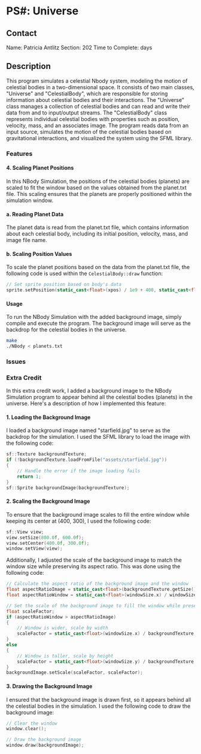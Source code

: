 # PS#: Universe

## Contact
Name: Patricia Antlitz
Section: 202
Time to Complete: days

## Description
This program simulates a celestial Nbody system, modeling the motion of celestial bodies in a two-dimensional space. It consists of two main classes, "Universe" and "CelestialBody", which are responsible for storing information about celestial bodies and their interactions. The "Universe" class manages a collection of celestial bodies and can read and write their data from and to input/output streams. The "CelestialBody" class represents individual celestial bodies with properties such as position, velocity, mass, and an associates image. The program reads data from an input source, simulates the motion of the celestial bodies based on gravitational interactions, and visualized the system using the SFML library.

### Features

#### 4. Scaling Planet Positions

In this NBody Simulation, the positions of the celestial bodies (planets) are scaled to fit the window based on the values obtained from the planet.txt file. This scaling ensures that the planets are properly positioned within the simulation window.

#### a. Reading Planet Data

The planet data is read from the planet.txt file, which contains information about each celestial body, including its initial position, velocity, mass, and image file name.

#### b. Scaling Position Values

To scale the planet positions based on the data from the planet.txt file, the following code is used within the `CelestialBody::draw` function:

```cpp
// Set sprite position based on body's data
sprite.setPosition(static_cast<float>(xpos) / 1e9 + 400, static_cast<float>(ypos) / 1e9 + 300);
```

#### Usage

To run the NBody Simulation with the added background image, simply compile and execute the program. The background image will serve as the backdrop for the celestial bodies in the universe.

``` bash
make
./NBody < planets.txt 
```

### Issues

### Extra Credit

In this extra credit work, I added a background image to the NBody Simulation program to appear behind all the celestial bodies (planets) in the universe. Here's a description of how I implemented this feature:

#### 1. Loading the Background Image

I loaded a background image named "starfield.jpg" to serve as the backdrop for the simulation. I used the SFML library to load the image with the following code:

```cpp
sf::Texture backgroundTexture;
if (!backgroundTexture.loadFromFile("assets/starfield.jpg"))
{
    // Handle the error if the image loading fails
    return 1;
}
sf::Sprite backgroundImage(backgroundTexture);
```

#### 2. Scaling the Background Image

To ensure that the background image scales to fill the entire window while keeping its center at (400, 300), I used the following code:

```cpp
sf::View view;
view.setSize(800.0f, 600.0f);
view.setCenter(400.0f, 300.0f);
window.setView(view);
```

Additionally, I adjusted the scale of the background image to match the window size while preserving its aspect ratio. This was done using the following code:

```cpp
// Calculate the aspect ratio of the background image and the window
float aspectRatioImage = static_cast<float>(backgroundTexture.getSize().x) / backgroundTexture.getSize().y;
float aspectRatioWindow = static_cast<float>(windowSize.x) / windowSize.y;

// Set the scale of the background image to fill the window while preserving aspect ratio
float scaleFactor;
if (aspectRatioWindow > aspectRatioImage)
{
    // Window is wider, scale by width
    scaleFactor = static_cast<float>(windowSize.x) / backgroundTexture.getSize().x;
}
else
{
    // Window is taller, scale by height
    scaleFactor = static_cast<float>(windowSize.y) / backgroundTexture.getSize().y;
}
backgroundImage.setScale(scaleFactor, scaleFactor);
```

#### 3. Drawing the Background Image

I ensured that the background image is drawn first, so it appears behind all the celestial bodies in the simulation. I used the following code to draw the background image:

```cpp
// Clear the window
window.clear();

// Draw the background image
window.draw(backgroundImage);
```
